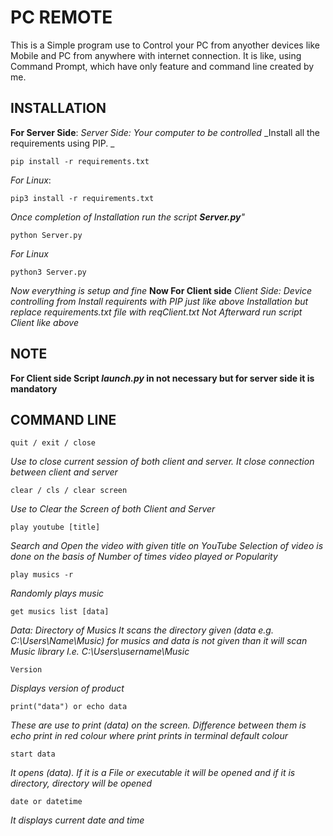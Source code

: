 # PC REMOTE
This is a Simple program use to Control your PC from anyother devices like Mobile and PC from
anywhere with internet connection.
It is like, using Command Prompt, which have only feature and command line created by me.
## INSTALLATION
__For Server Side__:
_Server Side: Your computer to be controlled_
_Install all the requirements using PIP. _
````
pip install -r requirements.txt
````
_For Linux_:
````
pip3 install -r requirements.txt
````
_Once completion of Installation run the script **Server.py**"_
````
python Server.py
````
*For Linux*
````
python3 Server.py
````
_Now everything is setup and fine_
__Now For Client side__
_Client Side: Device controlling from_
_Install requirents with PIP just like above Installation but replace requirements.txt file with_
_reqClient.txt_
_Not Afterward run script *Client like above*_

## NOTE
__For Client side Script *launch.py* in not necessary but for server side it is mandatory__

## COMMAND LINE
````
quit / exit / close
````
_Use to close current session of both client and server. It close connection between client and server_
````
clear / cls / clear screen
````
_Use to Clear the Screen of both Client and Server_
````
play youtube [title]
````
_Search and Open the video with given title on YouTube_
_Selection of video is done on the basis of Number of times video played or Popularity_
````
play musics -r
````
_Randomly plays music_
````
get musics list [data]
````
_Data: Directory of Musics_
_It scans the directory given (data e.g. C:\Users\Name\Music) for musics and data is not given than it will scan Music library_
_I.e. C:\Users\username\Music_
````
Version
````
_Displays version of product_
````
print("data") or echo data
````
_These are use to print (data) on the screen. Difference between them is echo print in red colour where print prints in terminal default colour_
````
start data
````
_It opens (data). If it is a File or executable it will be opened and if it is directory, directory will be opened_
````
date or datetime
````
_It displays current date and time_
